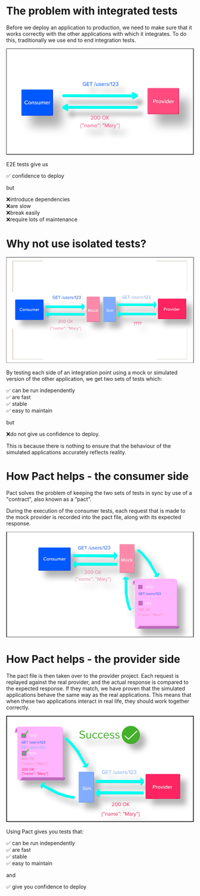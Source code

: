 # The problem with integrated tests

Before we deploy an application to production, we need to make sure that it works correctly with the other applications with which it integrates. To do this, traditionally we use end to end integration tests.

![The problem with integrated tests](.gitbook/assets/Animation_1.png)

E2E tests give us

✅ confidence to deploy

but

❌introduce dependencies<br/>
❌are slow<br/>
❌break easily<br/>
❌require lots of maintenance<br/>

# Why not use isolated tests?

![Why not use isolated tests](.gitbook/assets/Animation_2.png)

By testing each side of an integration point using a mock or simulated version of the other application, we get two sets of tests which:

✅ can be run independently<br/>
✅ are fast<br/>
✅ stable<br/>
✅ easy to maintain<br/>

but

❌do not give us confidence to deploy.

This is because there is nothing to ensure that the behaviour of the simulated applications accurately reflects reality.

# How Pact helps - the consumer side

Pact solves the problem of keeping the two sets of tests in sync by use of a "contract", also known as a “pact”.

During the execution of the consumer tests, each request that is made to the mock provider is recorded into the pact file, along with its expected response.

![Consumer tests with Pact](.gitbook/assets/Animation_3.png)

# How Pact helps - the provider side

The pact file is then taken over to the provider project. Each request is replayed against the real provider, and the actual response is compared to the expected response. If they match, we have proven that the simulated applications behave the same way as the real applications. This means that when these two applications interact in real life, they should work together correctly.

![Provider tests with Pact](.gitbook/assets/Animation_4.png)

Using Pact gives you tests that:

✅ can be run independently<br/>
✅ are fast<br/>
✅ stable<br/>
✅ easy to maintain<br/>

and

✅ give you confidence to deploy
